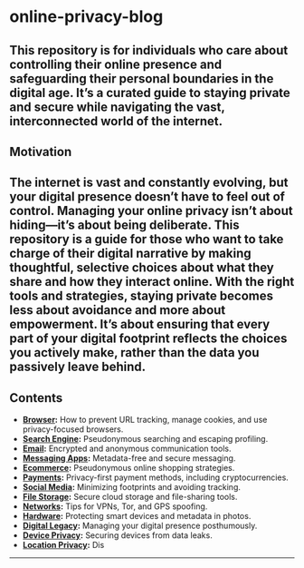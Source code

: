 # online-privacy-blog
This repository is for individuals who care about controlling their online presence and safeguarding their personal boundaries in the digital age. It’s a curated guide to staying private and secure while navigating the vast, interconnected world of the internet.
---

## Motivation
The internet is vast and constantly evolving, but your digital presence doesn’t have to feel out of control. Managing your online privacy isn’t about hiding—it’s about being deliberate. This repository is a guide for those who want to take charge of their digital narrative by making thoughtful, selective choices about what they share and how they interact online.
With the right tools and strategies, staying private becomes less about avoidance and more about empowerment. It’s about ensuring that every part of your digital footprint reflects the choices you actively make, rather than the data you passively leave behind.
---

## Contents

- **[Browser](Browser.md):** How to prevent URL tracking, manage cookies, and use privacy-focused browsers.
- **[Search Engine](Search_Engine.md):** Pseudonymous searching and escaping profiling.
- **[Email](Email.md):** Encrypted and anonymous communication tools.
- **[Messaging Apps](Messaging_Apps.md):** Metadata-free and secure messaging.
- **[Ecommerce](Ecommerce.md):** Pseudonymous online shopping strategies.
- **[Payments](Payments.md):** Privacy-first payment methods, including cryptocurrencies.
- **[Social Media](Social_Media.md):** Minimizing footprints and avoiding tracking.
- **[File Storage](File_Storage.md):** Secure cloud storage and file-sharing tools.
- **[Networks](Networks.md):** Tips for VPNs, Tor, and GPS spoofing.
- **[Hardware](Hardware.md):** Protecting smart devices and metadata in photos.
- **[Digital Legacy](Digital_Legacy.md):** Managing your digital presence posthumously.
- **[Device Privacy](Device_Privacy.md):** Securing devices from data leaks.
- **[Location Privacy](Location_Privacy.md):** Dis
---